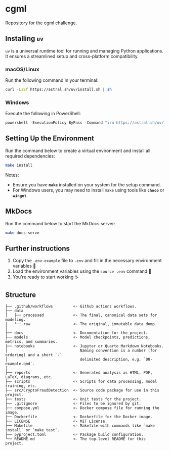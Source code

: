 # cgml

Repository for the cgml challenge.

## Installing `uv`

`uv` is a universal runtime tool for running and managing Python applications. It ensures a streamlined setup and cross-platform compatibility.

### macOS/Linux  
Run the following command in your terminal:  
```bash
curl -LsSf https://astral.sh/uv/install.sh | sh
```

### Windows  
Execute the following in PowerShell:  
```powershell
powershell -ExecutionPolicy ByPass -Command "irm https://astral.sh/uv/install.ps1 | iex"
```

## Setting Up the Environment

Run the command below to create a virtual environment and install all required dependencies:  
```bash
make install
```

Notes:
- Ensure you have **`make`** installed on your system for the setup command.  
- For Windows users, you may need to install `make` using tools like **`choco`** or **`winget`**.  

## MkDocs
Run the command below to start the MkDocs server:  
```bash
make docs-serve
```

## Further instructions

1. Copy the `.env-example` file to `.env` and fill in the necessary environment variables 🔑
2. Load the environment variables using the `source .env` command 🔄
3. You're ready to start working ☕️

## Structure

```
├── .github/workflows         <- Github actions workflows.
├── data       
│   ├── processed             <- The final, canonical data sets for modeling.
│   └── raw                   <- The original, immutable data dump.
│       
├── docs                      <- Documentation for the project.
├── models                    <- Model checkpoints, predictions, metrics, and summaries.
├── notebooks                 <- Jupyter or Quarto Markdown Notebooks.
│                                Naming convention is a number (for ordering) and a short `-`
│                                delimited description, e.g. `00-example.qmd`.
│        
├── reports                   <- Generated analysis as HTML, PDF, LaTeX, diagrams, etc.
├── scripts                   <- Scripts for data processing, model training, etc.
├── src/CryptoFraudDetection  <- Source code package for use in this project.
├── tests                     <- Unit tests for the project.
├── .gitignore                <- Files to be ignored by git.
├── compose.yml               <- Docker compose file for running the image.
├── Dockerfile                <- Dockerfile for the Docker image.
├── LICENSE                   <- MIT License.
├── Makefile                  <- Makefile with commands like `make install` or `make test`.
├── pyproject.toml            <- Package build configuration.
└── README.md                 <- The top-level README for this project.
```